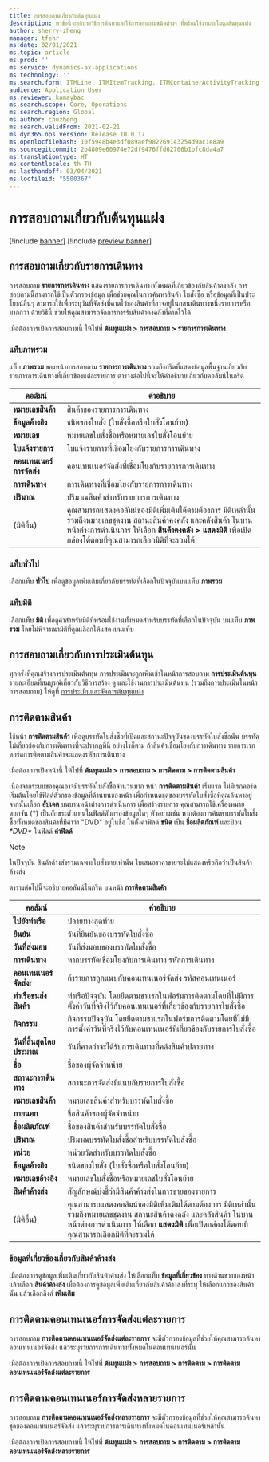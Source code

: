 ```yaml
---
title: การสอบถามเกี่ยวกับต้นทุนแฝง
description: หัวข้อนี้จะอธิบายวิธีการค้นหาและใช้การสอบถามชนิดต่างๆ ที่พร้อมใช้งานกับโมดูลต้นทุนแฝง
author: sherry-zheng
manager: tfehr
ms.date: 02/01/2021
ms.topic: article
ms.prod: ''
ms.service: dynamics-ax-applications
ms.technology: ''
ms.search.form: ITMLine, ITMItemTracking, ITMContainerActivityTracking, ITMContainerTracking
audience: Application User
ms.reviewer: kamaybac
ms.search.scope: Core, Operations
ms.search.region: Global
ms.author: chuzheng
ms.search.validFrom: 2021-02-21
ms.dyn365.ops.version: Release 10.0.17
ms.openlocfilehash: 10f5948b4e3df089aef982269143254d9ac1e8a9
ms.sourcegitcommit: 2b4809e60974e72df9476ffd62706b1bfc8da4a7
ms.translationtype: HT
ms.contentlocale: th-TH
ms.lasthandoff: 03/04/2021
ms.locfileid: "5500367"
---
```

# <a name="landed-cost-inquiries"></a>การสอบถามเกี่ยวกับต้นทุนแฝง

[!include [banner](../../includes/banner.md)]
[!include [preview banner](../includes/preview-banner.md)]

## <a name="voyage-line-inquiries"></a>การสอบถามเกี่ยวกับรายการเดินทาง

การสอบถาม **รายการการเดินทาง** แสดงรายการการเดินทางทั้งหมดที่เกี่ยวข้องกับสินค้าคงคลัง การสอบถามนี้สามารถใช้เป็นตัวกรองข้อมูล เพื่อช่วยคุณในการค้นหาสินค้า ใบสั่งซื้อ หรือข้อมูลที่เป็นประโยชน์อื่นๆ สามารถใช้เพื่อระบุวันที่จัดส่งที่คาดไว้ของสินค้าที่อาจอยู่ในกสนเดินทางหนึ่งรายการหรือมากกว่า ด้วยวิธีนี้ ช่วยให้คุณสามารถจัดการการรับสินค้าคงคลังที่คาดไว้ได้

เมื่อต้องการเปิดการสอบถามนี้ ให้ไปที่ **ต้นทุนแฝง \> การสอบถาม \> รายการการเดินทาง**

### <a name="overview-tab"></a>แท็บภาพรวม

แท็บ **ภาพรวม** ของหน้าการสอบถาม **รายการการเดินทาง** รวมถึงกริดที่แสดงข้อมูลพื้นฐานเกี่ยวกับรายการการเดินทางที่เกี่ยวข้องแต่ละรายการ ตารางต่อไปนี้จะให้คำอธิบายเกี่ยวกับคอลัมน์ในกริด

| คอลัมน์ | คำอธิบาย |
|---|---|
| **หมายเลขสินค้า** | สินค้าของรายการการเดินทาง |
| **ข้อมูลอ้างอิง** | ชนิดของใบสั่ง (ใบสั่งซื้อหรือใบสั่งโอนย้าย) |
| **หมายเลข** | หมายเลขใบสั่งซื้อหรือหมายเลชใบสั่งโอนย้าย |
| **ใบแจ้งรายการ** | ใบแจ้งรายการที่เชื่อมโยงกับรายการการเดินทาง |
| **คอนเทนเนอร์การจัดส่ง** | คอนเทนเนอร์จัดส่งที่เชื่อมโยงกับรายการการเดินทาง |
| **การเดินทาง** | การเดินทางที่เชื่อมโยงกับรายการการเดินทาง |
| **ปริมาณ** | ปริมาณสินค้าสำหรับรายการการเดินทาง |
| (มิติอื่น) | คุณสามารถแสดงคอลัมน์ของมิติเพิ่มเติมได้ตามต้องการ มิติเหล่านั้นรวมถึงหมายเลขชุดงาน สถานะสินค้าคงคลัง และคลังสินค้า ในบานหน้าต่างการดำเนินการ ให้เลือก **สินค้าคงคลัง \> แสดงมิติ** เพื่อเปิดกล่องโต้ตอบที่คุณสามารถเลือกมิติที่จะรวมได้ |

### <a name="general-tab"></a>แท็บทั่วไป

เลือกแท็บ **ทั่วไป** เพื่อดูข้อมูลเพิ่มเติมเกี่ยวกับบรรทัดที่เลือกในปัจจุบันบนแท็บ **ภาพรวม**

### <a name="dimensions-tab"></a>แท็บมิติ

เลือกแท็บ **มิติ** เพื่อดูค่าสำหรับมิติที่พร้อมใช้งานทั้งหมดสำหรับบรรทัดที่เลือกในปัจจุบัน บนแท็บ **ภาพรวม** โดยไม่พิจารณามิติที่คุณเลือกให้แสดงบนแท็บ

## <a name="cost-estimate-inquiries"></a>การสอบถามเกี่ยวกับการประเมินต้นทุน

ทุกครั้งที่คุณสร้างการประเมินต้นทุน การประเมินจะถูกเพิ่มเข้าในหน้าการสอบถาม **การประเมินต้นทุน** รายละเอียดที่สมบูรณ์เกี่ยวกับวิธีการสร้าง ดู และใช้งานการประเมินต้นทุน (รวมถึงการประเมินในหน้าการสอบถาม) ให้ดูที่ [การประเมินและจัดการต้นทุนแฝง](estimate-manage-landed-costs.md)

## <a name="item-tracking"></a>การติดตามสินค้า

ใช้หน้า **การติดตามสินค้า** เพื่อดูบรรทัดใบสั่งซื้อที่เปิดและสถานะปัจจุบันของบรรทัดใบสั่งซื้อนั้น บรรทัดไม่เกี่ยวข้องกับการเดินทางที่จะปรากฏที่นี่ อย่างไรก็ตาม ถ้าสินค้าเชื่อมโยงกับการเดินทาง รายการเรกคอร์ดการติดตามสินค้าจะแสดงรหัสการเดินทาง

เมื่อต้องการเปิดหน้านี้ ให้ไปที่ **ต้นทุนแฝง \> การสอบถาม \> การติดตาม \> การติดตามสินค้า**

เนื่องจากระบบของคุณอาจมีบรรทัดใบสั่งซื้อจํานวนมาก หน้า **การติดตามสินค้า** เริ่มแรก ไม่มีเรกคอร์ด เริ่มต้นโดยใช้ฟิลด์ตัวกรองข้อมูลที่ด้านบนของหน้า เพื่อกําหนดชุดของบรรทัดใบสั่งซื้อที่คุณค้นหาอยู่ จากนั้นเลือก **อัปเดต** บนบานหน้าต่างการดำเนินการ เพื่อสร้างรายการ คุณสามารถใช้เครื่องหมายดอกจัน (\*) เป็นอักขระตัวแทนในฟิลด์ตัวกรองข้อมูลใดๆ ตัวอย่างเช่น หากต้องการค้นหาบรรทัดใบสั่งซื้อทั้งหมดของสินค้าที่มีคำว่า "DVD" อยู่ในชื่อ ให้ตั้งค่าฟิลด์ **ชนิด** เป็น **ชื่อผลิตภัณฑ์** และป้อน *\*DVD\** ในฟิลด์ **ค่าฟิลด์**

> [!NOTE]
> ในปัจจุบัน สินค้าค้างส่งรวมเฉพาะใบสั่งขายเท่านั้น ใบเสนอราคาขายจะไม่แสดงหรือถือว่าเป็นสินค้าค้างส่ง

ตารางต่อไปนี้จะอธิบายคอลัมน์ในกริด บนหน้า **การติดตามสินค้า**

| คอลัมน์ | คำอธิบาย |
|---|---|
| **ไปยังท่าเรือ** | ปลายทางสุดท้าย |
| **ยืนยัน** | วันที่ยืนยันของบรรทัดใบสั่งซื้อ |
| **วันที่ส่งมอบ** | วันที่ส่งมอบของบรรทัดใบสั่งซื้อ |
| **การเดินทาง** | หากบรรทัดเชื่อมโยงกับการเดินทาง รหัสการเดินทาง |
| **คอนเทนเนอร์จัดส่งr** | ถ้ารายการถูกแนบกับคอนเทนเนอร์จัดส่ง รหัสคอนเทนเนอร์ |
| **ท่าเรือขนส่งสินค้า** | ท่าเรือปัจจุบัน โดยยึดตามขาแรกในฟอร์มการติดตามโดยที่ไม่มีการตั้งค่าวันที่จริงไว้กับคอนเทนเนอร์ที่เกี่ยวข้องกับรายการใบสั่งซื้อ |
| **กิจกรรม** | กิจกรรมปัจจุบัน โดยยึดตามขาแรกในฟอร์มการติดตามโดยที่ไม่มีการตั้งค่าวันที่จริงไว้กับคอนเทนเนอร์ที่เกี่ยวข้องกับรายการใบสั่งซื้อ |
| **วันที่สิ้นสุดโดยประมาณ** | วันที่คาดว่าจะได้รับการเดินทางที่คลังสินค้าปลายทาง |
| **ชื่อ** | ชื่อของผู้จัดจำหน่าย |
| **สถานะการเดินทาง** | สถานะการจัดส่งที่แนบกับรายการใบสั่งซื้อ |
| **หมายเลขสินค้า** | หมายเลขสินค้าสำหรับบรรทัดใบสั่งซื้อ |
| **ภายนอก** | ชื่อสินค้าของผู้จัดจำหน่าย |
| **ชื่อผลิตภัณฑ์** | ชื่อของสินค้าสำหรับบรรทัดใบสั่งซื้อ |
| **ปริมาณ** | ปริมาณบรรทัดใบสั่งซื้อสำหรับบรรทัดใบสั่งซื้อ |
| **หน่วย** | หน่วยวัดสำหรับบรรทัดใบสั่งซื้อ |
| **ข้อมูลอ้างอิง** | ชนิดของใบสั่ง (ใบสั่งซื้อหรือใบสั่งโอนย้าย) |
| **หมายเลขอ้างอิง** | หมายเลขใบสั่งซื้อหรือหมายเลชใบสั่งโอนย้าย |
| **สินค้าค้างส่ง** | สัญลักษณ์บ่งชี้ว่ามีสินค้าค้างส่งในการขายของรายการ |
| (มิติอื่น) | คุณสามารถแสดงคอลัมน์ของมิติเพิ่มเติมได้ตามต้องการ มิติเหล่านั้นรวมถึงหมายเลขชุดงาน สถานะสินค้าคงคลัง และคลังสินค้า ในบานหน้าต่างการดำเนินการ ให้เลือก **แสดงมิติ** เพื่อเปิดกล่องโต้ตอบที่คุณสามารถเลือกมิติที่จะรวมได้ |

### <a name="related-information-about-backorders"></a>ข้อมูลที่เกี่ยวข้องเกี่ยวกับสินค้าค้างส่ง

เมื่อต้องการดูข้อมูลเพิ่มเติมเกี่ยวกับสินค้าค้างส่ง ให้เลือกแท็บ **ข้อมูลที่เกี่ยวข้อง** ทางด้านขวาของหน้า แล้วเลือก **สินค้าค้างส่ง** เมื่อต้องการดูข้อมูลเพิ่มเติมเกี่ยวกับสินค้าค้างส่งที่ระบุ ให้เลือกแถวของสินค้านั้น แล้วเลือกลิงค์ **เพิ่มเติม**

## <a name="individual-shipping-container-tracking"></a>การติดตามคอนเทนเนอร์การจัดส่งแต่ละรายการ

การสอบถาม **การติดตามคอนเทนเนอร์จัดส่งแต่ละรายการ** จะมีตัวกรองข้อมูลที่ช่วยให้คุณสามารถค้นหาคอนเทนเนอร์จัดส่ง แล้วระบุรายการการเดินทางทั้งหมดในคอนเทนเนอร์นั้น

เมื่อต้องการเปิดการสอบถามนี้ ให้ไปที่ **ต้นทุนแฝง \> การสอบถาม \> การติดตาม \> การติดตามคอนเทนเนอร์จัดส่งแต่ละรายการ**

## <a name="multiple-shipping-container-tracking"></a>การติดตามคอนเทนเนอร์การจัดส่งหลายรายการ

การสอบถาม **การติดตามคอนเทนเนอร์จัดส่งหลายรายการ** จะมีตัวกรองข้อมูลที่ช่วยให้คุณสามารถค้นหาชุดของคอนเทนเนอร์จัดส่ง แล้วระบุรายการการเดินทางทั้งหมดในคอนเทนเนอร์เหล่านั้น

เมื่อต้องการเปิดการสอบถามนี้ ให้ไปที่ **ต้นทุนแฝง \> การสอบถาม \> การติดตาม \> การติดตามคอนเทนเนอร์จัดส่งหลายรายการ**
